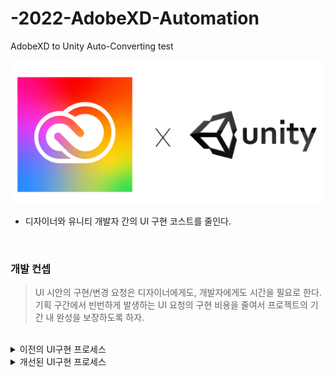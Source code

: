 # -2022-AdobeXD-Automation
AdobeXD to Unity Auto-Converting test

![titleIcon.png](./doc/titleIcon.png)

- 디자이너와 유니티 개발자 간의 UI 구현 코스트를 줄인다.

<br>

### 개발 컨셉

> UI 시안의 구현/변경 요청은 디자이너에게도, 개발자에게도 시간을 필요로 한다. 
기획 구간에서 빈번하게 발생하는 UI 요청의 구현 비용을 줄여서 프로젝트의 기간 내 완성을 보장하도록 하자.

<br>

<details>
<summary> 이전의 UI구현 프로세스 </summary>

![beforeWorkprocess_2.png](./doc/beforeWorkprocess_2.png)

- 기존의 UI 구현 프로세스는 [기획자: 요청] - [디자이너: 시안 작성] - [개발자: 시안 구현] 순으로 진행됨.
- 기획자의 요청은 비동기적으로 자주 실행되는 반면, 최종 개발자의 UI 구현은 기획의 시안 요청과 별개로, 개발 일정이 잡혀있음. 개발 일정에 따라 개발을 진행중에 요구받는 UI 시안 구현/변경 요청은 횟수가 적으면 대응 가능하지만, 횟수가 4,5회 이상으로 늘어날 경우, 개발 일정을 지키기 어려움.
- UI 시안 요청 건의 구현 비용을 줄여서 UI 구현 요청 건에 대응해야함
</details>

<details>
<summary> 개선된 UI구현 프로세스 </summary>

![newWorkprocess_2.png](./doc/newWorkprocess_2.png)

- 개발자와 디자이너는 UI 시안을 템플릿화(버튼, 슬라이더, 창 단위) 한다.
- 디자이너는 템플릿화된 UI 시안을 늘이거나 줄이고, 색을 입히고, 이미지를 입히는 작업만으로 시안 요청에 대응한다.
- 개발자는 AdobeXD addon을 통해 변환된 UI 패키지를 Unity로 가져온다. 그리고 작성된 코드에 따라 UI 패키지를 Unity UGUI로 변환한다.
</details>